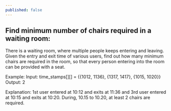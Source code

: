 ```yaml
---
published: false
---
```

## Find minimum number of chairs required in a waiting room:

There is a waiting room, where multiple people keeps entering and leaving. Given the
entry and exit time of various users, find out how many minimum chairs are required 
in the room, so that every person entering into the room can be provided with a seat.

Example:
Input: time_stamps[][] = {{1012, 1136}, {1317, 1417}, {1015, 1020}}
Output: 2

Explanation:
1st user entered at 10:12 and exits at 11:36 and 3rd user entered at 10:15 and exits
at 10:20. During, 10.15 to 10.20, at least 2 chairs are required.

